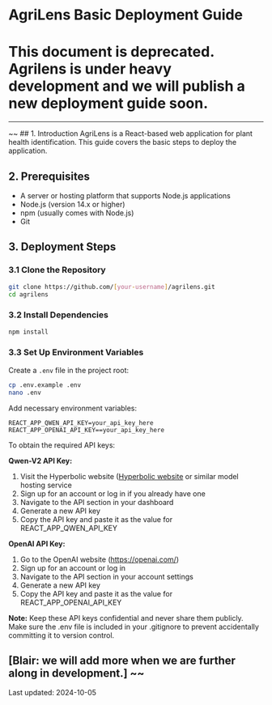 # AgriLens Basic Deployment Guide

# This document is deprecated. Agrilens is under heavy development and we will publish a new deployment guide soon.

--- 

~~ ## 1. Introduction
AgriLens is a React-based web application for plant health identification. This guide covers the basic steps to deploy the application.

## 2. Prerequisites
- A server or hosting platform that supports Node.js applications
- Node.js (version 14.x or higher)
- npm (usually comes with Node.js)
- Git

## 3. Deployment Steps

### 3.1 Clone the Repository
```bash
git clone https://github.com/[your-username]/agrilens.git
cd agrilens
```

### 3.2 Install Dependencies
```bash
npm install
```

### 3.3 Set Up Environment Variables
Create a `.env` file in the project root:
```bash
cp .env.example .env
nano .env
```
Add necessary environment variables:
```
REACT_APP_QWEN_API_KEY=your_api_key_here
REACT_APP_OPENAI_API_KEY==your_api_key_here
```

To obtain the required API keys:

**Qwen-V2 API Key:**

1. Visit the Hyperbolic website ([Hyperbolic website](https://app.hyperbolic.xyz/models/qwen2-vl-72b-instruct]) or similar model hosting service
1. Sign up for an account or log in if you already have one
1. Navigate to the API section in your dashboard
1. Generate a new API key
1. Copy the API key and paste it as the value for REACT_APP_QWEN_API_KEY

**OpenAI API Key:**

1. Go to the OpenAI website (https://openai.com/)
1. Sign up for an account or log in
1. Navigate to the API section in your account settings
1. Generate a new API key
1. Copy the API key and paste it as the value for REACT_APP_OPENAI_API_KEY

**Note:** Keep these API keys confidential and never share them publicly. Make sure the .env file is included in your .gitignore to prevent accidentally committing it to version control.

[Blair: we will add more when we are further along in development.]
~~
---
Last updated: 2024-10-05 
